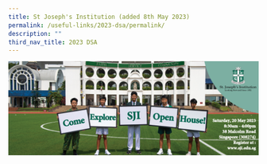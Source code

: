 ```yaml
---
title: St Joseph's Institution (added 8th May 2023)
permalink: /useful-links/2023-dsa/permalink/
description: ""
third_nav_title: 2023 DSA
---
```

![](/images/sjinstitude.png)